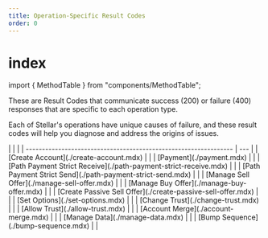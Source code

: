 ```yaml
---
title: Operation-Specific Result Codes
order: 0
---
```


# index

import { MethodTable } from "components/MethodTable";

These are Result Codes that communicate success \(200\) or failure \(400\) responses that are specific to each operation type.

Each of Stellar's operations have unique causes of failure, and these result codes will help you diagnose and address the origins of issues.

 \| \| \| \| ---------------------------------------------------------------- \| --- \| \| \[Create Account\]\(./create-account.mdx\) \| \| \| \[Payment\]\(./payment.mdx\) \| \| \| \[Path Payment Strict Receive\]\(./path-payment-strict-receive.mdx\) \| \| \| \[Path Payment Strict Send\]\(./path-payment-strict-send.mdx\) \| \| \| \[Manage Sell Offer\]\(./manage-sell-offer.mdx\) \| \| \| \[Manage Buy Offer\]\(./manage-buy-offer.mdx\) \| \| \| \[Create Passive Sell Offer\]\(./create-passive-sell-offer.mdx\) \| \| \| \[Set Options\]\(./set-options.mdx\) \| \| \| \[Change Trust\]\(./change-trust.mdx\) \| \| \| \[Allow Trust\]\(./allow-trust.mdx\) \| \| \| \[Account Merge\]\(./account-merge.mdx\) \| \| \| \[Manage Data\]\(./manage-data.mdx\) \| \| \| \[Bump Sequence\]\(./bump-sequence.mdx\) \| \|

